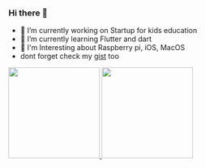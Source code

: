 ### Hi there 👋

<!--
**rampfox/rampfox** is a ✨ _special_ ✨ repository because its `README.md` (this file) appears on your GitHub profile.

Here are some ideas to get you started:

- 🔭 I’m currently working on ...
- 🌱 I’m currently learning ...
- 👯 I’m looking to collaborate on ...
- 🤔 I’m looking for help with ...
- 💬 Ask me about ...
- 📫 How to reach me: ...
- 😄 Pronouns: ...
- ⚡ Fun fact: ...
-->

- 🔭 I’m currently working on Startup for kids education
- 🌱 I’m currently learning Flutter and dart
- 💬 I'm Interesting about Raspberry pi, iOS, MacOS
- dont forget check my [gist](https://gist.github.com/rampfox) too

<p align="left">
<a href="https://github.com/rampfox">
  <img height="180em" src="https://github-readme-stats-eight-theta.vercel.app/api?username=rampfox&show_icons=true&theme=algolia&include_all_commits=true&count_private=true"/>
  <img height="180em" src="https://github-readme-stats-eight-theta.vercel.app/api/top-langs/?username=rampfox&layout=compact&langs_count=8&theme=algolia"/>
</a>
</p>
